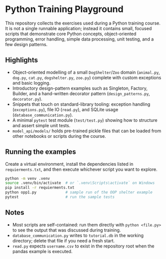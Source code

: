 # Python Training Playground

This repository collects the exercises used during a Python training course. It is not a single runnable application; instead it contains small, focused scripts that demonstrate core Python concepts, object-oriented programming, error handling, simple data processing, unit testing, and a few design patterns.

## Highlights
- Object-oriented modelling of a small `DogShelter`/`Zoo` domain (`animal.py`, `dog.py`, `cat.py`, `dogshelter.py`, `zoo.py`) complete with custom exceptions and basic logging.
- Introductory design-pattern examples such as Singleton, Factory, Builder, and a hand-written decorator pattern (`design_patterns.py`, `decorator.py`).
- Snippets that touch on standard-library tooling: exception handling (`exceptions.py`), file IO (`read.py`), and SQLite usage (`database_communication.py`).
- A minimal `pytest` test module (`test/test.py`) showing how to structure and assert simple unit tests.
- `model_api/models/` holds pre-trained pickle files that can be loaded from other notebooks or scripts during the course.

## Running the examples
Create a virtual environment, install the dependencies listed in `requierments.txt`, and then execute whichever script you want to explore.

```bash
python -m venv .venv
source .venv/bin/activate  # or `.venv\Scripts\activate` on Windows
pip install -r requierments.txt
python opp1.py             # sample run of the OOP shelter example
pytest                     # run the sample tests
```

## Notes
- Most scripts are self-contained: run them directly with `python <file.py>` to see the output that was discussed during training.
- `database_communication.py` writes to `tutorial.db` in the working directory; delete that file if you need a fresh start.
- `read.py` expects `username.csv` to exist in the repository root when the pandas example is executed.
